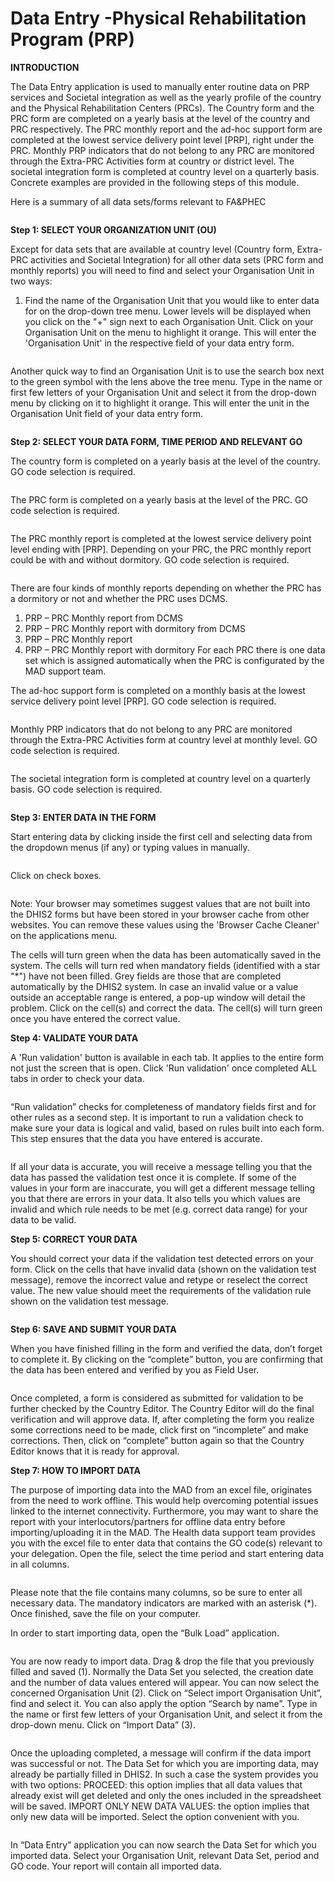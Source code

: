 # Data Entry -Physical Rehabilitation Program (PRP)

**INTRODUCTION**

The Data Entry application is used to manually enter routine data on PRP services and Societal integration as well as the yearly profile of the country and the Physical Rehabilitation Centers (PRCs). The Country form and the PRC form are completed on a yearly basis at the level of the country and PRC respectively. The PRC monthly report and the ad-hoc support form are completed at the lowest service delivery point level \[PRP], right under the PRC. Monthly PRP indicators that do not belong to any PRC are monitored through the Extra-PRC Activities form at country or district level. The societal integration form is completed at country level on a quarterly basis. Concrete examples are provided in the following steps of this module.

Here is a summary of all data sets/forms relevant to FA\&PHEC

<figure><img src="../../.gitbook/assets/image (21) (2).png" alt=""><figcaption></figcaption></figure>

**Step 1: SELECT YOUR ORGANIZATION UNIT (OU)**

Except for data sets that are available at country level (Country form, Extra-PRC activities and Societal Integration) for all other data sets (PRC form and monthly reports) you will need to find and select your Organisation Unit in two ways:

1. Find the name of the Organisation Unit that you would like to enter data for on the drop-down tree menu. Lower levels will be displayed when you click on the "+" sign next to each Organisation Unit. Click on your Organisation Unit on the menu to highlight it orange. This will enter the 'Organisation Unit' in the respective field of your data entry form.

<figure><img src="../../.gitbook/assets/image (22) (2).png" alt=""><figcaption></figcaption></figure>

Another quick way to find an Organisation Unit is to use the search box next to the green symbol with the lens above the tree menu. Type in the name or first few letters of your Organisation Unit and select it from the drop-down menu by clicking on it to highlight it orange. This will enter the unit in the Organisation Unit field of your data entry form.

<figure><img src="../../.gitbook/assets/image (23) (2).png" alt=""><figcaption></figcaption></figure>

**Step 2: SELECT YOUR DATA FORM, TIME PERIOD AND RELEVANT GO**

The country form is completed on a yearly basis at the level of the country. GO code selection is required.

<figure><img src="../../.gitbook/assets/image (24) (2).png" alt=""><figcaption></figcaption></figure>

The PRC form is completed on a yearly basis at the level of the PRC. GO code selection is required.

<figure><img src="../../.gitbook/assets/image (25) (2).png" alt=""><figcaption></figcaption></figure>

The PRC monthly report is completed at the lowest service delivery point level ending with \[PRP]. Depending on your PRC, the PRC monthly report could be with and without dormitory. GO code selection is required.

<figure><img src="../../.gitbook/assets/image (26) (2).png" alt=""><figcaption></figcaption></figure>

There are four kinds of monthly reports depending on whether the PRC has a dormitory or not and whether the PRC uses DCMS.

1. PRP – PRC Monthly report from DCMS
2. PRP – PRC Monthly report with dormitory from DCMS
3. PRP – PRC Monthly report
4. PRP – PRC Monthly report with dormitory For each PRC there is one data set which is assigned automatically when the PRC is configurated by the MAD support team.

The ad-hoc support form is completed on a monthly basis at the lowest service delivery point level \[PRP]. GO code selection is required.

<figure><img src="../../.gitbook/assets/image (27) (2).png" alt=""><figcaption></figcaption></figure>

Monthly PRP indicators that do not belong to any PRC are monitored through the Extra-PRC Activities form at country level at monthly level. GO code selection is required.

<figure><img src="../../.gitbook/assets/image (28) (2).png" alt=""><figcaption></figcaption></figure>

The societal integration form is completed at country level on a quarterly basis. GO code selection is required.

<figure><img src="../../.gitbook/assets/image (29) (2).png" alt=""><figcaption></figcaption></figure>

**Step 3: ENTER DATA IN THE FORM**

Start entering data by clicking inside the first cell and selecting data from the dropdown menus (if any) or typing values in manually.

<figure><img src="../../.gitbook/assets/image (30) (2).png" alt=""><figcaption></figcaption></figure>

Click on check boxes.

<figure><img src="../../.gitbook/assets/image (31) (2).png" alt=""><figcaption></figcaption></figure>

Note: Your browser may sometimes suggest values that are not built into the DHIS2 forms but have been stored in your browser cache from other websites. You can remove these values using the 'Browser Cache Cleaner' on the applications menu.&#x20;

The cells will turn green when the data has been automatically saved in the system. The cells will turn red when mandatory fields (identified with a star "\*") have not been filled. Grey fields are those that are completed automatically by the DHIS2 system. In case an invalid value or a value outside an acceptable range is entered, a pop-up window will detail the problem. Click on the cell(s) and correct the data. The cell(s) will turn green once you have entered the correct value.



**Step 4: VALIDATE YOUR DATA**

A 'Run validation' button is available in each tab. It applies to the entire form not just the screen that is open. Click 'Run validation' once completed ALL tabs in order to check your data.

<figure><img src="../../.gitbook/assets/image (32) (2).png" alt=""><figcaption></figcaption></figure>

“Run validation” checks for completeness of mandatory fields first and for other rules as a second step. It is important to run a validation check to make sure your data is logical and valid, based on rules built into each form. This step ensures that the data you have entered is accurate.

<figure><img src="../../.gitbook/assets/image (33) (2).png" alt=""><figcaption></figcaption></figure>

If all your data is accurate, you will receive a message telling you that the data has passed the validation test once it is complete. If some of the values in your form are inaccurate, you will get a different message telling you that there are errors in your data. It also tells you which values are invalid and which rule needs to be met (e.g. correct data range) for your data to be valid.

**Step 5: CORRECT YOUR DATA**

You should correct your data if the validation test detected errors on your form. Click on the cells that have invalid data (shown on the validation test message), remove the incorrect value and retype or reselect the correct value. The new value should meet the requirements of the validation rule shown on the validation test message.

<figure><img src="../../.gitbook/assets/image (34) (2).png" alt=""><figcaption></figcaption></figure>

**Step 6: SAVE AND SUBMIT YOUR DATA**

When you have finished filling in the form and verified the data, don’t forget to complete it. By clicking on the “complete” button, you are confirming that the data has been entered and verified by you as Field User.

<figure><img src="../../.gitbook/assets/image (35).png" alt=""><figcaption></figcaption></figure>

Once completed, a form is considered as submitted for validation to be further checked by the Country Editor. The Country Editor will do the final verification and will approve data. If, after completing the form you realize some corrections need to be made, click first on “incomplete” and make corrections. Then, click on “complete” button again so that the Country Editor knows that it is ready for approval.



**Step 7: HOW TO IMPORT DATA**

The purpose of importing data into the MAD from an excel file, originates from the need to work offline. This would help overcoming potential issues linked to the internet connectivity. Furthermore, you may want to share the report with your interlocutors/partners for offline data entry before importing/uploading it in the MAD. The Health data support team provides you with the excel file to enter data that contains the GO code(s) relevant to your delegation. Open the file, select the time period and start entering data in all columns.

<figure><img src="../../.gitbook/assets/image (36).png" alt=""><figcaption></figcaption></figure>

Please note that the file contains many columns, so be sure to enter all necessary data. The mandatory indicators are marked with an asterisk (\*). Once finished, save the file on your computer.

In order to start importing data, open the “Bulk Load” application.

<figure><img src="../../.gitbook/assets/image (37).png" alt=""><figcaption></figcaption></figure>

You are now ready to import data. Drag & drop the file that you previously filled and saved (1). Normally the Data Set you selected, the creation date and the number of data values entered will appear. You can now select the concerned Organisation Unit (2). Click on “Select import Organisation Unit”, find and select it. You can also apply the option “Search by name”. Type in the name or first few letters of your Organisation Unit, and select it from the drop-down menu. Click on “Import Data” (3).

<figure><img src="../../.gitbook/assets/image (38).png" alt=""><figcaption></figcaption></figure>

Once the uploading completed, a message will confirm if the data import was successful or not. The Data Set for which you are importing data, may already be partially filled in DHIS2. In such a case the system provides you with two options: PROCEED: this option implies that all data values that already exist will get deleted and only the ones included in the spreadsheet will be saved. IMPORT ONLY NEW DATA VALUES: the option implies that only new data will be imported. Select the option convenient with you.

<figure><img src="../../.gitbook/assets/image (39).png" alt=""><figcaption></figcaption></figure>

In “Data Entry” application you can now search the Data Set for which you imported data. Select your Organisation Unit, relevant Data Set, period and GO code. Your report will contain all imported data.

<figure><img src="../../.gitbook/assets/image (40).png" alt=""><figcaption></figcaption></figure>
